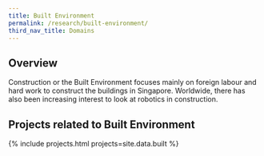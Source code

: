 ```yaml
---
title: Built Environment
permalink: /research/built-environment/
third_nav_title: Domains
---
```

## Overview  
Construction or the Built Environment focuses mainly on foreign labour and hard work to construct the buildings in Singapore. Worldwide, there has also been increasing interest to look at robotics in construction.

## Projects related to Built Environment

{% include projects.html projects=site.data.built %}